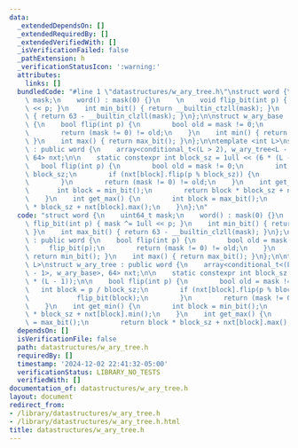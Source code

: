 ```yaml
---
data:
  _extendedDependsOn: []
  _extendedRequiredBy: []
  _extendedVerifiedWith: []
  _isVerificationFailed: false
  _pathExtension: h
  _verificationStatusIcon: ':warning:'
  attributes:
    links: []
  bundledCode: "#line 1 \"datastructures/w_ary_tree.h\"\nstruct word {\n    uint64_t\
    \ mask;\n    word() : mask(0) {}\n    \n    void flip_bit(int p) { mask ^= 1ull\
    \ << p; }\n    int min_bit() { return __builtin_ctzll(mask); }\n    int max_bit()\
    \ { return 63 - __builtin_clzll(mask); }\n};\n\nstruct w_ary_base : public word\
    \ {\n    bool flip(int p) {\n        bool old = mask != 0;\n        flip_bit(p);\n\
    \        return (mask != 0) != old;\n    }\n    int min() { return min_bit();\
    \ }\n    int max() { return max_bit(); }\n};\n\ntemplate <int L>\nstruct w_ary_tree\
    \ : public word {\n    array<conditional_t<(L > 2), w_ary_tree<L - 1>, w_ary_base>,\
    \ 64> nxt;\n\n    static constexpr int block_sz = 1ull << (6 * (L - 1));\n\n \
    \   bool flip(int p) {\n        bool old = mask != 0;\n        int block = p /\
    \ block_sz;\n        if (nxt[block].flip(p % block_sz)) {\n            flip_bit(block);\n\
    \        }\n        return (mask != 0) != old;\n    }\n    int get_min() {\n \
    \       int block = min_bit();\n        return block * block_sz + nxt[block].min();\n\
    \    }\n    int get_max() {\n        int block = max_bit();\n        return block\
    \ * block_sz + nxt[block].max();\n    }\n};\n"
  code: "struct word {\n    uint64_t mask;\n    word() : mask(0) {}\n    \n    void\
    \ flip_bit(int p) { mask ^= 1ull << p; }\n    int min_bit() { return __builtin_ctzll(mask);\
    \ }\n    int max_bit() { return 63 - __builtin_clzll(mask); }\n};\n\nstruct w_ary_base\
    \ : public word {\n    bool flip(int p) {\n        bool old = mask != 0;\n   \
    \     flip_bit(p);\n        return (mask != 0) != old;\n    }\n    int min() {\
    \ return min_bit(); }\n    int max() { return max_bit(); }\n};\n\ntemplate <int\
    \ L>\nstruct w_ary_tree : public word {\n    array<conditional_t<(L > 2), w_ary_tree<L\
    \ - 1>, w_ary_base>, 64> nxt;\n\n    static constexpr int block_sz = 1ull << (6\
    \ * (L - 1));\n\n    bool flip(int p) {\n        bool old = mask != 0;\n     \
    \   int block = p / block_sz;\n        if (nxt[block].flip(p % block_sz)) {\n\
    \            flip_bit(block);\n        }\n        return (mask != 0) != old;\n\
    \    }\n    int get_min() {\n        int block = min_bit();\n        return block\
    \ * block_sz + nxt[block].min();\n    }\n    int get_max() {\n        int block\
    \ = max_bit();\n        return block * block_sz + nxt[block].max();\n    }\n};"
  dependsOn: []
  isVerificationFile: false
  path: datastructures/w_ary_tree.h
  requiredBy: []
  timestamp: '2024-12-02 22:41:32-05:00'
  verificationStatus: LIBRARY_NO_TESTS
  verifiedWith: []
documentation_of: datastructures/w_ary_tree.h
layout: document
redirect_from:
- /library/datastructures/w_ary_tree.h
- /library/datastructures/w_ary_tree.h.html
title: datastructures/w_ary_tree.h
---
```

